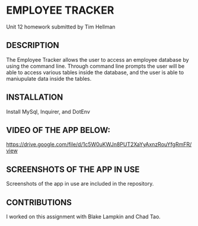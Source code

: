 # EMPLOYEE TRACKER  

Unit 12 homework submitted by Tim Hellman


## DESCRIPTION

The Employee Tracker allows the user to access an employee database by using the command line.  Through command line prompts the user will be able to access various tables inside the database, and the user is able to maniupulate data inside the tables.   


## INSTALLATION

Install MySql, Inquirer, and DotEnv


## VIDEO OF THE APP BELOW:

https://drive.google.com/file/d/1c5W0uKWJn8PUT2XaYyAxnzRouYfgRmFR/view


## SCREENSHOTS OF THE APP IN USE

Screenshots of the app in use are included in the repository.


## CONTRIBUTIONS    

I worked on this assignment with Blake Lampkin and Chad Tao.  



